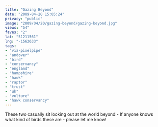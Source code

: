 ```yaml
---
title: "Gazing Beyond"
date: "2009-04-20 15:05:24"
privacy: "public"
image: "2009/04/20/gazing-beyond/gazing-beyond.jpg"
views: "54"
faves: "2"
lat: "51211561"
lng: "-1562633"
tags:
- "via-pixelpipe"
- "andover"
- "bird"
- "conservancy"
- "england"
- "hampshire"
- "hawk"
- "raptor"
- "trust"
- "uk"
- "vulture"
- "hawk conservancy"
---
```

These two casually sit looking out at the world beyond -  If anyone knows what kind of birds these are - please let me know!<a href="/photos/2009/04/20/gazing-beyond"></a>
